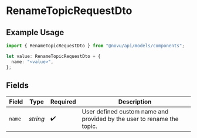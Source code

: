 # RenameTopicRequestDto

## Example Usage

```typescript
import { RenameTopicRequestDto } from "@novu/api/models/components";

let value: RenameTopicRequestDto = {
  name: "<value>",
};
```

## Fields

| Field                                                                  | Type                                                                   | Required                                                               | Description                                                            |
| ---------------------------------------------------------------------- | ---------------------------------------------------------------------- | ---------------------------------------------------------------------- | ---------------------------------------------------------------------- |
| `name`                                                                 | *string*                                                               | :heavy_check_mark:                                                     | User defined custom name and provided by the user to rename the topic. |